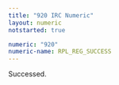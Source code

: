 ```yaml
---
title: "920 IRC Numeric"
layout: numeric
notstarted: true

numeric: "920"
numeric-name: RPL_REG_SUCCESS
---
```

Successed.
